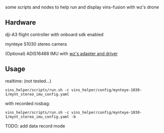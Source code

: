 some scripts and nodes to help run and display vins-fusion with wz's drone

## Hardware

dji-A3 flight controller with onboard sdk enabled

mynteye S1030 stereo camera

(Optional) ADIS16488 IMU with [wz's adapter and driver](https://github.com/mhc994/ADIS16448Bridge)

## Usage

realtime: (not tested...)

```vins_helper/scripts/run.sh -c vins_helper/config/mynteye-1030-1/mynt_stereo_imu_config.yaml ```

with recorded rosbag:

```vins_helper/scripts/run.sh -c vins_helper/config/mynteye-1030-1/mynt_stereo_imu_config.yaml -b```


TODO: add data record mode
